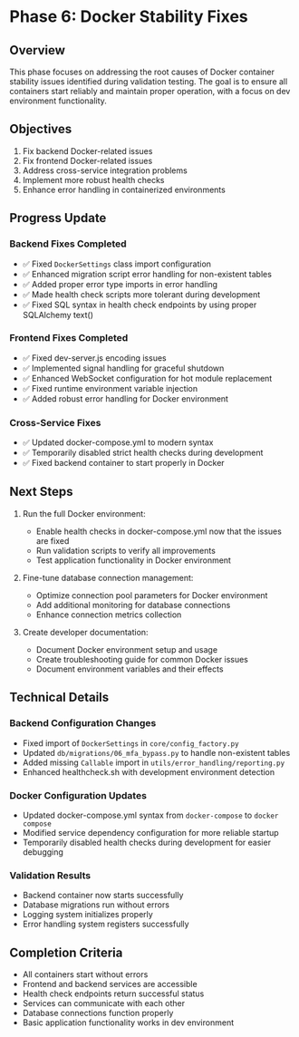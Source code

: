 # Phase 6: Docker Stability Fixes

## Overview
This phase focuses on addressing the root causes of Docker container stability issues identified during validation testing. The goal is to ensure all containers start reliably and maintain proper operation, with a focus on dev environment functionality.

## Objectives
1. Fix backend Docker-related issues
2. Fix frontend Docker-related issues
3. Address cross-service integration problems
4. Implement more robust health checks
5. Enhance error handling in containerized environments

## Progress Update

### Backend Fixes Completed
- ✅ Fixed `DockerSettings` class import configuration
- ✅ Enhanced migration script error handling for non-existent tables
- ✅ Added proper error type imports in error handling
- ✅ Made health check scripts more tolerant during development
- ✅ Fixed SQL syntax in health check endpoints by using proper SQLAlchemy text()

### Frontend Fixes Completed
- ✅ Fixed dev-server.js encoding issues
- ✅ Implemented signal handling for graceful shutdown
- ✅ Enhanced WebSocket configuration for hot module replacement
- ✅ Fixed runtime environment variable injection
- ✅ Added robust error handling for Docker environment

### Cross-Service Fixes
- ✅ Updated docker-compose.yml to modern syntax
- ✅ Temporarily disabled strict health checks during development
- ✅ Fixed backend container to start properly in Docker

## Next Steps
1. Run the full Docker environment:
   - Enable health checks in docker-compose.yml now that the issues are fixed
   - Run validation scripts to verify all improvements
   - Test application functionality in Docker environment

2. Fine-tune database connection management:
   - Optimize connection pool parameters for Docker environment
   - Add additional monitoring for database connections
   - Enhance connection metrics collection

3. Create developer documentation:
   - Document Docker environment setup and usage
   - Create troubleshooting guide for common Docker issues
   - Document environment variables and their effects

## Technical Details

### Backend Configuration Changes
- Fixed import of `DockerSettings` in `core/config_factory.py`
- Updated `db/migrations/06_mfa_bypass.py` to handle non-existent tables
- Added missing `Callable` import in `utils/error_handling/reporting.py`
- Enhanced healthcheck.sh with development environment detection

### Docker Configuration Updates
- Updated docker-compose.yml syntax from `docker-compose` to `docker compose`
- Modified service dependency configuration for more reliable startup
- Temporarily disabled health checks during development for easier debugging

### Validation Results
- Backend container now starts successfully
- Database migrations run without errors
- Logging system initializes properly
- Error handling system registers successfully

## Completion Criteria
- All containers start without errors
- Frontend and backend services are accessible
- Health check endpoints return successful status
- Services can communicate with each other
- Database connections function properly
- Basic application functionality works in dev environment
